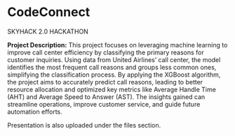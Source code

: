 # CodeConnect
SKYHACK 2.0 HACKATHON

**Project Description:**
This project focuses on leveraging machine learning to improve call center efficiency by classifying the primary reasons for customer inquiries. Using data from United Airlines’ call center, the model identifies the most frequent call reasons and groups less common ones, simplifying the classification process. By applying the XGBoost algorithm, the project aims to accurately predict call reasons, leading to better resource allocation and optimized key metrics like Average Handle Time (AHT) and Average Speed to Answer (AST). The insights gained can streamline operations, improve customer service, and guide future automation efforts.

Presentation is also uploaded under the files section.
